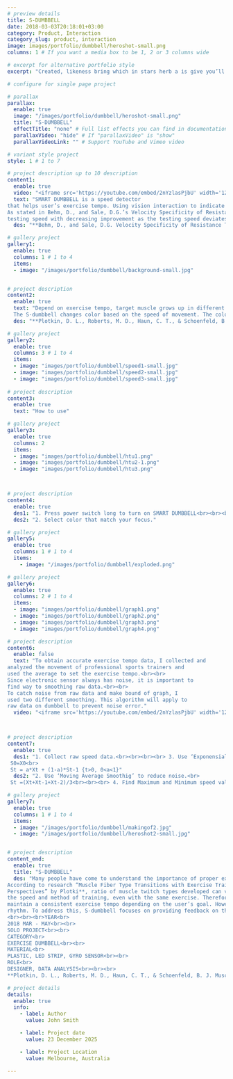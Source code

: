 ```yaml
---
# preview details
title: S-DUMBBELL
date: 2018-03-03T20:18:01+03:00
category: Product, Interaction
category_slug: product, interaction
image: images/portfolio/dumbbell/heroshot-small.png
columns: 1 # If you want a media box to be 1, 2 or 3 columns wide

# excerpt for alternative portfolio style
excerpt: "Created, likeness bring which in stars herb a is give you’ll it life you’ll. Whose..."

# configure for single page project

# parallax
parallax:
  enable: true
  image: "/images/portfolio/dumbbell/heroshot-small.png"
  title: "S-DUMBBELL"
  effectTitle: "none" # Full list effects you can find in documentation theme
  parallaxVideo: "hide" # If "parallaxVideo" is "show"
  parallaxVideoLink: "" # Support YouTube and Vimeo video 

# variant style project
style: 1 # 1 to 7

# project description up to 10 description
content1:
  enable: true
  video: "<iframe src='https://youtube.com/embed/2nYzlasPjbU' width='1280' height='800' allowfullscreen='allowfullscreen'></iframe>"
  text: "SMART DUMBBELL is a speed detector 
that helps user’s exercise tempo. Using vision interaction to indicate current speed of movement.<br><br><br><br>
As stated in Behm, D., and Sale, D.G.’s Velocity Specificity of Resistance Training**, Resistance training at a specific speed will exhibit optimal gains at a similar 
testing speed with decreasing improvement as the testing speed deviates farther from the training speed."
  des: "**Behm, D., and Sale, D.G. Velocity Specificity of Resistance Training, Sports Medicine, July 1993, 15(6):374-88"

# gallery project
gallery1:
  enable: true
  columns: 1 # 1 to 4
  items:
  - image: "/images/portfolio/dumbbell/background-small.jpg"


# project description
content2:
  enable: true
  text: "Depend on exercise tempo, target muscle grows up in different type.**<br><br><br><br>
  The S-dumbbell changes color based on the speed of movement. The color of the dumbbell remains constant during the same tempo. Users will naturally exercise at a consistent speed if they keep the color steady during workout. Also they can notice whether they are maintaining a constant speed through a sound alarm."
  des: "**Plotkin, D. L., Roberts, M. D., Haun, C. T., & Schoenfeld, B. J. Muscle Fiber Type Transitions with Exercise Training: Shifting Perspectives. Sports, 9(9), 127, 202"

# gallery project
gallery2:
  enable: true
  columns: 3 # 1 to 4
  items:
  - image: "images/portfolio/dumbbell/speed1-small.jpg"
  - image: "images/portfolio/dumbbell/speed2-small.jpg"
  - image: "images/portfolio/dumbbell/speed3-small.jpg"
  
# project description
content3:
  enable: true
  text: "How to use"

# gallery project
gallery3:
  enable: true
  columns: 2
  items:
  - image: "images/portfolio/dumbbell/htu1.png"
  - image: "images/portfolio/dumbbell/htu2-1.png"
  - image: "images/portfolio/dumbbell/htu3.png"



# project description
content4:
  enable: true
  des1: "1. Press power switch long to turn on SMART DUMBBELL<br><br><br><br>3. If you move in wrong speed, yellow light turns on"
  des2: "2. Select color that match your focus."

# gallery project
gallery5:
  enable: true
  columns: 1 # 1 to 4
  items:
    - image: "/images/portfolio/dumbbell/exploded.png"

# gallery project
gallery6:
  enable: true
  columns: 2 # 1 to 4
  items:
  - image: "images/portfolio/dumbbell/graph1.png"
  - image: "images/portfolio/dumbbell/graph2.png"
  - image: "images/portfolio/dumbbell/graph3.png"
  - image: "images/portfolio/dumbbell/graph4.png"

# project description
content6:
  enable: false
  text: "To obtain accurate exercise tempo data, I collected and 
analyzed the movement of professional sports trainers and 
used the average to set the exercise tempo.<br><br>
Since electronic sensor always has noise, it is important to 
find way to smoothing raw data.<br><br> 
To catch noise from raw data and make bound of graph, I 
used two different smoothing. This algorithm will apply to 
raw data on dumbbell to prevent noise error."
  video: "<iframe src='https://youtube.com/embed/2nYzlasPjbU' width='1280' height='800' allowfullscreen='allowfullscreen'></iframe>"



# project description
content7:
  enable: true
  des1: "1. Collect raw speed data.<br><br><br><br> 3. Use ‘Exponensial Smoothig’ to get bound of data<br>
 S0=X0<br>
 St = a*Xt + (1-a)*St-1 {t>0, 0<a<1}"
  des2: "2. Use ‘Moving Average Smoothig’ to reduce noise.<br>
 St =(Xt+Xt-1+Xt-2)/3<br><br><br> 4. Find Maximum and Minimum speed value"

# gallery project
gallery7:
  enable: true
  columns: 1 # 1 to 4
  items:
  - image: "/images/portfolio/dumbbell/makingof2.jpg"
  - image: "/images/portfolio/dumbbell/heroshot2-small.jpg"


# project description
content_end:
  enable: true
  title: "S-DUMBBELL"
  des: "Many people have come to understand the importance of proper exercise form and targeting the right muscles, but many still don’t know the importance of exercise tempo.<br><br>
According to research “Muscle Fiber Type Transitions with Exercise Training: Shifting 
Perspectives” by Plotki**, ratio of muscle twitch types developed can vary depending on 
the speed and method of training, even with the same exercise. Therefore, it is crucial to 
maintain a consistent exercise tempo depending on the user’s goal. However, many people focus only on correct form and overlook the importance of maintaining a consistent 
rhythm. To address this, S-dumbbell focuses on providing feedback on the user’s exercise tempo through visual and auditory stimuli, to which people are highly responsive.
<br><br><br>YEAR<br>
2018 MAR - MAY<br><br>
SOLO PROJECT<br><br>
CATEGORY<br>
EXERCISE DUMBBELL<br><br>
MATERIAL<br>
PLASTIC, LED STRIP, GYRO SENSOR<br><br>
ROLE<br>
DESIGNER, DATA ANALYSIS<br><br><br>
**Plotkin, D. L., Roberts, M. D., Haun, C. T., & Schoenfeld, B. J. Muscle Fiber Type Transitions with Exercise Training: Shifting Perspectives. Sports, 9(9), 127, 2"

# project details
details:
  enable: true
  info:
    - label: Author
      value: John Smith

    - label: Project date
      value: 23 December 2025

    - label: Project Location
      value: Melbourne, Australia

---
```

